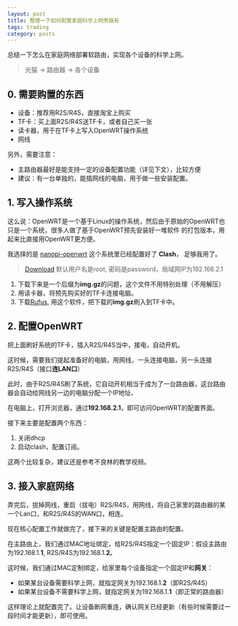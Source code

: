```yaml
---
layout: post
title: 整理一下如何配置家庭科学上网旁路有
tags: trading
category: posts
---
```


总结一下怎么在家庭网络部署软路由，实现各个设备的科学上网。


> 光猫 -> 路由器 -> 各个设备

## 0. 需要购置的东西

- 设备：推荐用R2S/R4S，直接淘宝上购买
- TF卡：买上面R2S/R4S送TF卡，或者自己买一张
- 读卡器，用于在TF卡上写入OpenWRT操作系统
- 网线

另外，需要注意：

* 主路由器最好是能支持一定的设备配置功能（详见下文），比较方便
* 建议：有一台单独的，能插网线的电脑，用于做一些安装配置。

## 1. 写入操作系统

这么说：OpenWRT是一个基于Linux的操作系统，然后由于原始的OpenWRT也只是一个系统，很多人做了基于OpenWRT预先安装好一堆软件
的打包版本，用起来比直接用OpenWRT更方便。

我选择的是 [nanopi-openwrt](https://github.com/stupidloud/nanopi-openwrt) 这个系统里已经配置好了 **Clash**， 足够我用了。

> [Download](https://github.com/stupidloud/nanopi-openwrt/tags)
默认用户名是root, 密码是password，局域网IP为192.168.2.1

1. 下载下来是一个后缀为**img.gz**的问题，这个文件不用特别处理（不用解压）
2. 用读卡器，将预先购买好的TF卡连接电脑。
3. 下载[Rufus](), 用这个软件，把下载的**img.gz**刷入到TF卡中。

## 2. 配置OpenWRT

把上面刷好系统的TF卡，插入R2S/R4S当中，接电，自动开机。

这时候，需要我们提起准备好的电脑，用网线，一头连接电脑，另一头连接R2S/R4S（接口**连LAN口**）

此时，由于R2S/R4S刷了系统，它自动开机相当于成为了一台路由器，这台路由器会自动给网线另一边的电脑分配一个IP地址、

在电脑上，打开浏览器，通过**192.168.2.1**，即可访问OpenWRT的配置界面。

接下来主要是配置两个东西：

1. 关闭dhcp
2. 启动clash，配置订阅。

这两个比较复杂，建议还是参考不良林的教学视频。

## 3. 接入家庭网络

弄完后，拔掉网线，重启（拔电）R2S/R4S，用网线，将自己家里的路由器的某一个Lan口，和R2S/R4S的WAN口，相连。

现在核心配置工作就做完了，接下来的关键是配置主路由的配置。

在主路由上，我们通过MAC地址绑定，给R2S/R4S指定一个固定IP：假设主路由为192.168.1.**1**, R2S/R4S为192.168.1.**2**。

这时候，我们通过MAC定制绑定，给家里每个设备指定一个固定IP和**网关**：

* 如果某台设备需要科学上网，就指定网关为192.168.1.**2**（即R2S/R4S）
* 如果某台设备不需要科学上网，就指定网关为192.168.1.**1**（即正常的路由器）

这样理论上就配置完了。让设备断网重连，确认网关已经更新（有些时候需要过一段时间才能更新），即可使用。